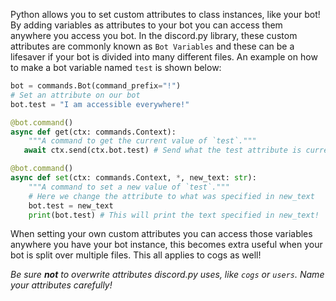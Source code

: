 Python allows you to set custom attributes to class instances, like your bot! By adding variables as attributes to your bot you can access them anywhere you access you bot. In the discord.py library, these custom attributes are commonly known as `Bot Variables` and these can be a lifesaver if your bot is divided into many different files. An example on how to make a bot variable named `test` is shown below:

```py
bot = commands.Bot(command_prefix="!")
# Set an attribute on our bot
bot.test = "I am accessible everywhere!"

@bot.command()
async def get(ctx: commands.Context):
    """A command to get the current value of `test`."""
   await ctx.send(ctx.bot.test) # Send what the test attribute is currently set to

@bot.command()
async def set(ctx: commands.Context, *, new_text: str):
    """A command to set a new value of `test`."""
    # Here we change the attribute to what was specified in new_text
    bot.test = new_text
    print(bot.test) # This will print the text specified in new_text!
```

When setting your own custom attributes you can access those variables anywhere you have your bot instance, this becomes extra useful when your bot is split over multiple files. This all applies to cogs as well!

*Be sure **not** to overwrite attributes discord.py uses, like `cogs` or `users`. Name your attributes carefully!*
